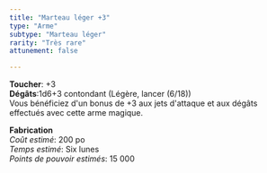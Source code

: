 ```yaml
---
title: "Marteau léger +3"
type: "Arme"
subtype: "Marteau léger"
rarity: "Très rare"
attunement: false

---
```

**Toucher**: +3  
**Dégâts**:1d6+3 contondant (Légère, lancer (6/18))  
Vous bénéficiez d'un bonus de +3 aux jets d'attaque et aux dégâts effectués avec cette arme magique.  

**Fabrication**  
*Coût estimé*: 200 po  
*Temps estimé*: Six lunes  
*Points de pouvoir estimés*: 15 000  
